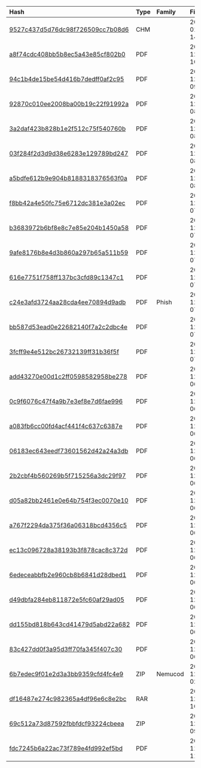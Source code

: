 |Hash|Type|Family|First_Seen|Name|
|:--|:--|:--|:--|:--|
|[9527c437d5d76dc98f726509cc7b08d6](https://www.virustotal.com/gui/file/9527c437d5d76dc98f726509cc7b08d6)|CHM||2025-01-08 14:04:59|97fe6b08d8a40c1f6990ca5c7405fdc98e014cf1fdfc2646580bffd34c1160ec.chm|
|[a8f74cdc408bb5b8ec5a43e85cf802b0](https://www.virustotal.com/gui/file/a8f74cdc408bb5b8ec5a43e85cf802b0)|PDF||2024-12-20 10:48:11|31ba8ceffe689b570dc696c97291780288f16a15f91d3e55bf13d7dcdf3858a9N.pdf|
|[94c1b4de15be54d416b7dedff0af2c95](https://www.virustotal.com/gui/file/94c1b4de15be54d416b7dedff0af2c95)|PDF||2024-12-20 09:47:45| |
|[92870c010ee2008ba00b19c22f91992a](https://www.virustotal.com/gui/file/92870c010ee2008ba00b19c22f91992a)|PDF||2024-12-20 08:32:05| |
|[3a2daf423b828b1e2f512c75f540760b](https://www.virustotal.com/gui/file/3a2daf423b828b1e2f512c75f540760b)|PDF||2024-12-20 08:32:01| |
|[03f284f2d3d9d38e6283e129789bd247](https://www.virustotal.com/gui/file/03f284f2d3d9d38e6283e129789bd247)|PDF||2024-12-20 08:06:16| |
|[a5bdfe612b9e904b8188318376563f0a](https://www.virustotal.com/gui/file/a5bdfe612b9e904b8188318376563f0a)|PDF||2024-12-20 08:02:31| |
|[f8bb42a4e50fc75e6712dc381e3a02ec](https://www.virustotal.com/gui/file/f8bb42a4e50fc75e6712dc381e3a02ec)|PDF||2024-12-20 07:53:43| |
|[b3683972b6bf8e8c7e85e204b1450a58](https://www.virustotal.com/gui/file/b3683972b6bf8e8c7e85e204b1450a58)|PDF||2024-12-20 07:43:36| |
|[9afe8176b8e4d3b860a297b65a511b59](https://www.virustotal.com/gui/file/9afe8176b8e4d3b860a297b65a511b59)|PDF||2024-12-20 07:41:59|Платежная информация.pdf|
|[616e7751f758ff137bc3cfd89c1347c1](https://www.virustotal.com/gui/file/616e7751f758ff137bc3cfd89c1347c1)|PDF||2024-12-20 07:09:16| |
|[c24e3afd3724aa28cda4ee70894d9adb](https://www.virustotal.com/gui/file/c24e3afd3724aa28cda4ee70894d9adb)|PDF|Phish|2024-12-20 07:09:02| |
|[bb587d53ead0e22682140f7a2c2dbc4e](https://www.virustotal.com/gui/file/bb587d53ead0e22682140f7a2c2dbc4e)|PDF||2024-12-20 07:05:13|Платежная информация.pdf|
|[3fcff9e4e512bc26732139ff31b36f5f](https://www.virustotal.com/gui/file/3fcff9e4e512bc26732139ff31b36f5f)|PDF||2024-12-20 07:04:19| |
|[add43270e00d1c2ff0598582958be278](https://www.virustotal.com/gui/file/add43270e00d1c2ff0598582958be278)|PDF||2024-12-20 06:52:31| |
|[0c9f6076c47f4a9b7e3ef8e7d6fae996](https://www.virustotal.com/gui/file/0c9f6076c47f4a9b7e3ef8e7d6fae996)|PDF||2024-12-20 06:51:08| |
|[a083fb6cc00fd4acf441f4c637c6387e](https://www.virustotal.com/gui/file/a083fb6cc00fd4acf441f4c637c6387e)|PDF||2024-12-20 06:45:30| |
|[06183ec643eedf73601562d42a24a3db](https://www.virustotal.com/gui/file/06183ec643eedf73601562d42a24a3db)|PDF||2024-12-20 06:42:26| |
|[2b2cbf4b560269b5f715256a3dc29f97](https://www.virustotal.com/gui/file/2b2cbf4b560269b5f715256a3dc29f97)|PDF||2024-12-20 06:39:36| |
|[d05a82bb2461e0e64b754f3ec0070e10](https://www.virustotal.com/gui/file/d05a82bb2461e0e64b754f3ec0070e10)|PDF||2024-12-20 06:36:47|f1d97e23cb0820e851d457dbb930576890e5bc6313cdf30d09f160cbdcdac90fN.pdf|
|[a767f2294da375f36a06318bcd4356c5](https://www.virustotal.com/gui/file/a767f2294da375f36a06318bcd4356c5)|PDF||2024-12-20 06:36:22| |
|[ec13c096728a38193b3f878cac8c372d](https://www.virustotal.com/gui/file/ec13c096728a38193b3f878cac8c372d)|PDF||2024-12-20 06:31:23| |
|[6edeceabbfb2e960cb8b6841d28dbed1](https://www.virustotal.com/gui/file/6edeceabbfb2e960cb8b6841d28dbed1)|PDF||2024-12-20 06:18:09|121.pdf|
|[d49dbfa284eb811872e5fc60af29ad05](https://www.virustotal.com/gui/file/d49dbfa284eb811872e5fc60af29ad05)|PDF||2024-12-20 06:14:37|Платежная информация.pdf|
|[dd155bd818b643cd41479d5abd22a682](https://www.virustotal.com/gui/file/dd155bd818b643cd41479d5abd22a682)|PDF||2024-12-20 06:14:09| |
|[83c427dd0f3a95d3ff70fa345f407c30](https://www.virustotal.com/gui/file/83c427dd0f3a95d3ff70fa345f407c30)|PDF||2024-12-20 06:05:43|cd8dc77de5811a6a215e74cf61b3c34fcf28d5a05df5e4fc26fc9ad2ee72868bN.pdf|
|[6b7edec9f01e2d3a3bb9359cfd4fc4e9](https://www.virustotal.com/gui/file/6b7edec9f01e2d3a3bb9359cfd4fc4e9)|ZIP|Nemucod|2024-12-20 02:30:20|Privatbank_invoce_payment_20_12_2024.zip|
|[df16487e274c982365a4df96e6c8e2bc](https://www.virustotal.com/gui/file/df16487e274c982365a4df96e6c8e2bc)|RAR||2024-12-19 10:22:35|Скан-копiя Платiжна.инструкция|
|[69c512a73d87592fbbfdcf93224cbeea](https://www.virustotal.com/gui/file/69c512a73d87592fbbfdcf93224cbeea)|ZIP||2024-12-18 09:21:11|Платiжна iнструкцiя.zip|
|[fdc7245b6a22ac73f789e4fd992ef5bd](https://www.virustotal.com/gui/file/fdc7245b6a22ac73f789e4fd992ef5bd)|PDF||2024-11-06 11:11:03|Платiжна iнструкцiя.pdf|
